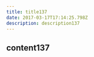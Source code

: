 ```yaml
---
title: title137
date: 2017-03-17T17:14:25.798Z
description: description137
---
```


## content137
  
